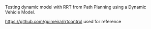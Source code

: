 Testing dynamic model with RRT from Path Planning using a Dynamic Vehicle Model. 

https://github.com/guimeira/rrtcontrol used for reference
